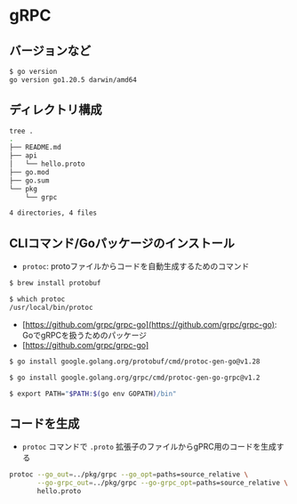 # gRPC

## バージョンなど

```bash
$ go version
go version go1.20.5 darwin/amd64
```

## ディレクトリ構成

```bash
tree .
.
├── README.md
├── api
│   └── hello.proto
├── go.mod
├── go.sum
└── pkg
    └── grpc

4 directories, 4 files
```

## CLIコマンド/Goパッケージのインストール

- `protoc`: protoファイルからコードを自動生成するためのコマンド

```bash
$ brew install protobuf

$ which protoc
/usr/local/bin/protoc
```

- [https://github.com/grpc/grpc-go](https://github.com/grpc/grpc-go): GoでgRPCを扱うためのパッケージ
- [https://github.com/grpc/grpc-go]

```bash
$ go install google.golang.org/protobuf/cmd/protoc-gen-go@v1.28

$ go install google.golang.org/grpc/cmd/protoc-gen-go-grpc@v1.2

$ export PATH="$PATH:$(go env GOPATH)/bin"
```

## コードを生成

- `protoc` コマンドで `.proto` 拡張子のファイルからgPRC用のコードを生成する

```bash
protoc --go_out=../pkg/grpc --go_opt=paths=source_relative \
       --go-grpc_out=../pkg/grpc --go-grpc_opt=paths=source_relative \
       hello.proto
```